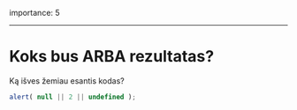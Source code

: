 importance: 5

---

# Koks bus ARBA rezultatas?

Ką išves žemiau esantis kodas?

```js
alert( null || 2 || undefined );
```

